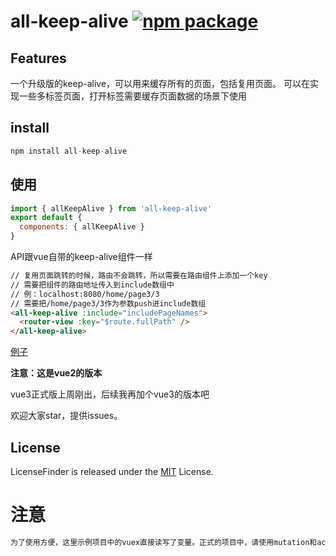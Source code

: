 # all-keep-alive [![npm package](https://img.shields.io/npm/v/all-keep-alive.svg)](https://www.npmjs.com/package/all-keep-alive)

## Features

一个升级版的keep-alive，可以用来缓存所有的页面，包括复用页面。
可以在实现一些多标签页面，打开标签需要缓存页面数据的场景下使用

## install

```js
npm install all-keep-alive
```

## 使用

```js
import { allKeepAlive } from 'all-keep-alive'
export default {
  components: { allKeepAlive }
}
```

API跟vue自带的keep-alive组件一样

```html
// 复用页面跳转的时候，路由不会跳转，所以需要在路由组件上添加一个key
// 需要把组件的路由地址传入到include数组中
// 例：localhost:8080/home/page3/3
// 需要把/home/page3/3作为参数push进include数组
<all-keep-alive :include="includePageNames">
  <router-view :key="$route.fullPath" />
</all-keep-alive>
```

[例子](http://zouxiaowo.cn/demo/allKeepAlive)

**注意：这是vue2的版本**

vue3正式版上周刚出，后续我再加个vue3的版本吧

欢迎大家star，提供issues。

## License

LicenseFinder is released under the [MIT](http://www.opensource.org/licenses/mit-license) License.

# 注意

```bash
为了使用方便，这里示例项目中的vuex直接读写了变量。正式的项目中，请使用mutation和action来控制vuex的值
```